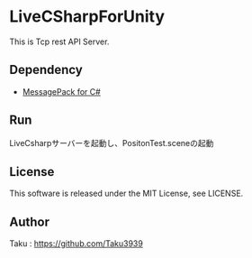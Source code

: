 # LiveCSharpForUnity
This is Tcp rest API Server.

## Dependency

- [MessagePack for C#](https://github.com/neuecc/MessagePack-CSharp)

## Run
LiveCsharpサーバーを起動し、PositonTest.sceneの起動

## License
This software is released under the MIT License, see LICENSE.

## Author

Taku : https://github.com/Taku3939
